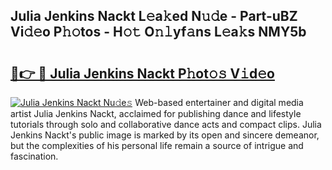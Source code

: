 ## Julia Jenkins Nackt L𝚎a𝚔ed N𝚞𝚍e - Part-uBZ Vi𝚍𝚎o P𝚑𝚘tos - H𝚘𝚝 O𝚗𝚕yf𝚊ns L𝚎a𝚔s NMY5b

# <h2><a href="http://kfdtgbc.oniu.top/?m=Julia+Jenkins+Nackt">🔗👉 🔴 Julia Jenkins Nackt P𝚑ot𝚘𝚜 V𝚒d𝚎o</a></h2>

[![Julia Jenkins Nackt Nu𝚍e𝚜](https://i.imgur.com/0qMVB7G.gif)](http://kfdtgbc.oniu.top/?m=Julia+Jenkins+Nackt)
Web-based entertainer and digital media artist Julia Jenkins Nackt, acclaimed for publishing dance and lifestyle tutorials through solo and collaborative dance acts and compact clips. Julia Jenkins Nackt's public image is marked by its open and sincere demeanor, but the complexities of his personal life remain a source of intrigue and fascination.  
